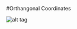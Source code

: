 #Orthangonal Coordinates

![alt tag](https://github.com/termantics/OpenGL-Brickout/blob/master/03_orthangonal_coords/output.png?raw=true)

